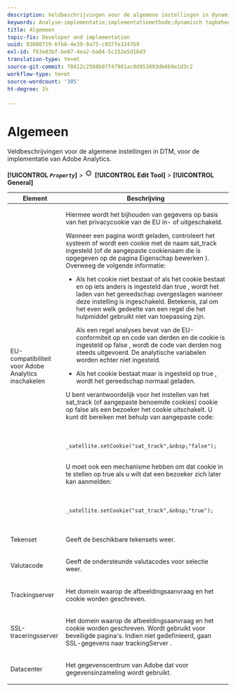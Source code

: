 ```yaml
---
description: Veldbeschrijvingen voor de algemene instellingen in dynamisch tagbeheer voor de implementatie van Adobe Analytics.
keywords: Analyse-implementatie;implementatiemethode;dynamisch tagbeheer;dtm;algemene instellingen;eu-compatibiliteit;tekenset;valutacode;trackingserver;ssl-trackingserver
title: Algemeen
topic-fix: Developer and implementation
uuid: 93008719-6fb6-4e39-9a75-c937fe3247b9
exl-id: f63e83bf-be87-4ea2-ba04-5c152e5d16d3
translation-type: tm+mt
source-git-commit: 78412c2588b07f47981ac0d953893db6b9e1d3c2
workflow-type: tm+mt
source-wordcount: '305'
ht-degree: 1%

---
```


# Algemeen

Veldbeschrijvingen voor de algemene instellingen in DTM, voor de implementatie van Adobe Analytics.

**[!UICONTROL *`Property`*]** > ![](assets/settings_gear.png) **[!UICONTROL Edit Tool]** > **[!UICONTROL General]**

<table id="table_DD8DA303698041D296DD5DB080AF7971"> 
 <thead> 
  <tr> 
   <th colname="col1" class="entry"> Element </th> 
   <th colname="col2" class="entry"> Beschrijving </th> 
  </tr> 
 </thead>
 <tbody> 
  <tr> 
   <td colname="col1"> <p>EU-compatibiliteit voor <span class="keyword"> Adobe Analytics </span> inschakelen </p> </td> 
   <td colname="col2"> <p> Hiermee wordt het bijhouden van gegevens op basis van het privacycookie van de EU in- of uitgeschakeld. </p> <p>Wanneer een pagina wordt geladen, controleert het systeem of wordt een cookie met de naam <span class="filepath"> sat_track </span> ingesteld (of de aangepaste cookienaam die is opgegeven op de pagina <span class="wintitle"> Eigenschap bewerken </span>). Overweeg de volgende informatie: </p> 
    <ul id="ul_42A6D728F0BC4FBABB0069EFB66DCB01"> 
     <li id="li_227CB14326344AA3980F20C7EACF2AD2"> <p> Als het cookie niet bestaat of als het cookie bestaat en op iets anders is ingesteld dan <span class="term"> true </span>, wordt het laden van het gereedschap overgeslagen wanneer deze instelling is ingeschakeld. Betekenis, zal om het even welk gedeelte van een regel die het hulpmiddel gebruikt niet van toepassing zijn. </p> <p>Als een regel analyses bevat van de EU-conformiteit op en code van derden en de cookie is ingesteld op <span class="term"> false </span>, wordt de code van derden nog steeds uitgevoerd. De analytische variabelen worden echter niet ingesteld. </p> </li> 
     <li id="li_1E74E02D7E4646ACA86D862A1D3C6679"> Als het cookie bestaat maar is ingesteld op <span class="term"> true </span>, wordt het gereedschap normaal geladen. </li> 
    </ul> <p>U bent verantwoordelijk voor het instellen van het <span class="filepath"> sat_track </span> (of aangepaste benoemde cookies) cookie op <span class="term"> false </span> als een bezoeker het cookie uitschakelt. U kunt dit bereiken met behulp van aangepaste code: </p> <p> 
     <code>
       _satellite.setCookie("sat_track",&amp;nbsp;"false"); 
     </code> </p> <p> U moet ook een mechanisme hebben om dat cookie in te stellen op <span class="term"> true </span> als u wilt dat een bezoeker zich later kan aanmelden: </p> <p> 
     <code>
       _satellite.setCookie("sat_track",&amp;nbsp;"true"); 
     </code> </p> </td> 
  </tr> 
  <tr> 
   <td colname="col1"> <p>Tekenset </p> </td> 
   <td colname="col2"> <p>Geeft de beschikbare tekensets weer. </p> </td> 
  </tr> 
  <tr> 
   <td colname="col1"> <p>Valutacode </p> </td> 
   <td colname="col2"> <p>Geeft de ondersteunde valutacodes voor selectie weer. </p> </td> 
  </tr> 
  <tr> 
   <td colname="col1"> <p>Trackingserver </p> </td> 
   <td colname="col2"> <p>Het domein waarop de afbeeldingsaanvraag en het cookie worden geschreven. </p> </td> 
  </tr> 
  <tr> 
   <td colname="col1"> <p>SSL-traceringsserver </p> </td> 
   <td colname="col2"> <p>Het domein waarop de afbeeldingsaanvraag en het cookie worden geschreven. Wordt gebruikt voor beveiligde pagina's. Indien niet gedefinieerd, gaan SSL-gegevens naar <span class="term"> trackingServer </span>. </p> </td> 
  </tr> 
  <tr> 
   <td colname="col1"> <p>Datacenter </p> </td> 
   <td colname="col2"> <p>Het gegevenscentrum van Adobe dat voor gegevensinzameling wordt gebruikt. </p> </td> 
  </tr> 
 </tbody> 
</table>
